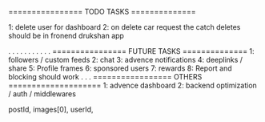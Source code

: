 ================ TODO TASKS ==============

1: delete user for dashboard
2: on delete car request the catch deletes should be in fronend drukshan app

.
.
.
.
.
.
.
.
.
.
.
================ FUTURE TASKS ==============
1: followers / custom feeds
2: chat
3: advence notifications
4: deeplinks / share
5: Profile frames
6: sponsored users
7: rewards
8: Report and blocking should work
.
.
.
================= OTHERS ====================
1: advence dashboard
2: backend optimization / auth / middlewares

postId, images[0], userId,
